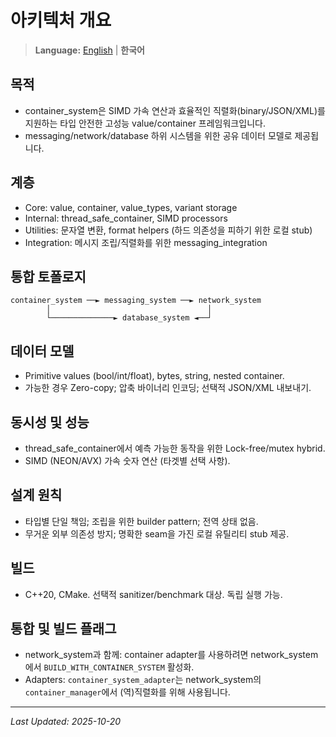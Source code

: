 # 아키텍처 개요

> **Language:** [English](ARCHITECTURE.md) | **한국어**

## 목적
- container_system은 SIMD 가속 연산과 효율적인 직렬화(binary/JSON/XML)를 지원하는 타입 안전한 고성능 value/container 프레임워크입니다.
- messaging/network/database 하위 시스템을 위한 공유 데이터 모델로 제공됩니다.

## 계층

- Core: value, container, value_types, variant storage
- Internal: thread_safe_container, SIMD processors
- Utilities: 문자열 변환, format helpers (하드 의존성을 피하기 위한 로컬 stub)
- Integration: 메시지 조립/직렬화를 위한 messaging_integration

## 통합 토폴로지

```
container_system ──► messaging_system ──► network_system
        │                                   │
        └──────────────► database_system ◄──┘
```

## 데이터 모델

- Primitive values (bool/int/float), bytes, string, nested container.
- 가능한 경우 Zero-copy; 압축 바이너리 인코딩; 선택적 JSON/XML 내보내기.

## 동시성 및 성능

- thread_safe_container에서 예측 가능한 동작을 위한 Lock-free/mutex hybrid.
- SIMD (NEON/AVX) 가속 숫자 연산 (타겟별 선택 사항).

## 설계 원칙

- 타입별 단일 책임; 조립을 위한 builder pattern; 전역 상태 없음.
- 무거운 외부 의존성 방지; 명확한 seam을 가진 로컬 유틸리티 stub 제공.

## 빌드

- C++20, CMake. 선택적 sanitizer/benchmark 대상. 독립 실행 가능.

## 통합 및 빌드 플래그

- network_system과 함께: container adapter를 사용하려면 network_system에서 `BUILD_WITH_CONTAINER_SYSTEM` 활성화.
- Adapters: `container_system_adapter`는 network_system의 `container_manager`에서 (역)직렬화를 위해 사용됩니다.

---

*Last Updated: 2025-10-20*
